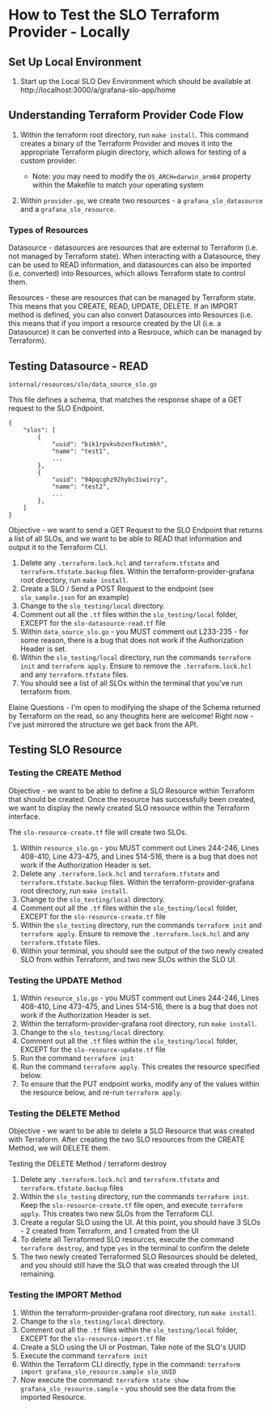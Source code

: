 # How to Test the SLO Terraform Provider - Locally

## Set Up Local Environment
1. Start up the Local SLO Dev Environment which should be available at http://localhost:3000/a/grafana-slo-app/home

## Understanding Terraform Provider Code Flow
1. Within the terraform root directory, run `make install`. This command creates a binary of the Terraform Provider and moves it into the appropriate Terraform plugin directory, which allows for testing of a custom provider. 

   * Note: you may need to modify the `OS_ARCH=darwin_arm64` property within the Makefile to match your operating system

2. Within `provider.go`, we create two resources - a `grafana_slo_datasource` and a `grafana_slo_resource`. 

### Types of Resources
Datasource - datasources are resources that are external to Terraform (i.e. not managed by Terraform state). When interacting with a Datasource, they can be used to READ information, and datasources can also be imported (i.e. converted) into Resources, which allows Terraform state to control them. 

Resources - these are resources that can be managed by Terraform state. This means that you CREATE, READ, UPDATE, DELETE. If an IMPORT method is defined, you can also convert Datasources into Resources (i.e. this means that if you import a resource created by the UI (i.e. a Datasource) it can be converted into a Resrouce, which can be managed by Terraform).

## Testing Datasource - READ
`internal/resources/slo/data_source_slo.go`

This file defines a schema, that matches the response shape of a GET request to the SLO Endpoint. 
```
{
    "slos": [
        {
            "uuid": "bik1rpvkvbzxnfkutzmkh",
            "name": "test1",
            ...
        },
        {
            "uuid": "94pqcghz92hybc3iwircy",
            "name": "test2",
            ...
        },
    ]
}
```

Objective - we want to send a GET Request to the SLO Endpoint that returns a list of all SLOs, and we want to be able to READ that information and output it to the Terraform CLI.

1. Delete any `.terraform.lock.hcl` and `terraform.tfstate` and `terraform.tfstate.backup` files. Within the terraform-provider-grafana root directory, run `make install`. 
2. Create a SLO / Send a POST Request to the endpoint (see `slo_sample.json` for an example) 
3. Change to the `slo_testing/local` directory. 
4. Comment out all the `.tf` files within the `slo_testing/local` folder, EXCEPT for the `slo-datasource-read.tf` file
5. Within `data_source_slo.go` - you MUST comment out L233-235 - for some reason, there is a bug that does not work if the Authorization Header is set. 
6. Within the `slo_testing/local` directory, run the commands `terraform init` and `terraform apply`. Ensure to remove the `.terraform.lock.hcl` and any `terraform.tfstate` files.
7. You should see a list of all SLOs within the terminal that you've run terraform from. 

Elaine Questions - I'm open to modifying the shape of the Schema returned by Terraform on the read, so any thoughts here are welcome! Right now - I've just mirrored the structure we get back from the API. 

## Testing SLO Resource

### Testing the CREATE Method
Objective - we want to be able to define a SLO Resource within Terraform that should be created. Once the resource has successfully been created, we want to display the newly created SLO resource within the Terraform interface. 

The `slo-resource-create.tf` file will create two SLOs. 

1. Within `resource_slo.go` - you MUST comment out Lines 244-246, Lines 408-410, Line 473-475, and Lines 514-516, there is a bug that does not work if the Authorization Header is set. 
2. Delete any `.terraform.lock.hcl` and `terraform.tfstate` and `terraform.tfstate.backup` files. Within the terraform-provider-grafana root directory, run `make install`.
3. Change to the `slo_testing/local` directory. 
4. Comment out all the `.tf` files within the `slo_testing/local` folder, EXCEPT for the `slo-resource-create.tf` file
5. Within the `slo_testing` directory, run the commands `terraform init` and `terraform apply`. Ensure to remove the `.terraform.lock.hcl` and any `terraform.tfstate` files.
6. Within your terminal, you should see the output of the two newly created SLO from within Terraform, and two new SLOs within the SLO UI.

### Testing the UPDATE Method
1. Within `resource_slo.go` - you MUST comment out Lines 244-246, Lines 408-410, Line 473-475, and Lines 514-516, there is a bug that does not work if the Authorization Header is set. 
2. Within the terraform-provider-grafana root directory, run `make install`.
3. Change to the `slo_testing/local` directory. 
4. Comment out all the `.tf` files within the `slo_testing/local` folder, EXCEPT for the `slo-resource-update.tf` file
5. Run the command `terraform init`
6. Run the command `terraform apply`. This creates the resource specified below. 
7. To ensure that the PUT endpoint works, modify any of the values within the resource below, and re-run `terraform apply`. 

### Testing the DELETE Method
Objective - we want to be able to delete a SLO Resource that was created with Terraform. 
After creating the two SLO resources from the CREATE Method, we will DELETE them. 

Testing the DELETE Method / terraform destroy
1. Delete any `.terraform.lock.hcl` and `terraform.tfstate` and `terraform.tfstate.backup` files
2. Within the `slo_testing` directory, run the commands `terraform init`. Keep the `slo-resource-create.tf` file open, and execute `terraform apply`. This creates two new SLOs from the Terraform CLI.
3. Create a regular SLO using the UI. At this point, you should have 3 SLOs - 2 created from Terraform, and 1 created from the UI
4. To delete all Terraformed SLO resources, execute the command `terraform destroy`, and type `yes` in the terminal to confirm the delete
5. The two newly created Terraformed SLO Resources should be deleted, and you should still have the SLO that was created through the UI remaining.

### Testing the IMPORT Method
1. Within the terraform-provider-grafana root directory, run `make install`.
2. Change to the `slo_testing/local` directory. 
3. Comment out all the `.tf` files within the `slo_testing/local` folder, EXCEPT for the `slo-resource-import.tf` file
4. Create a SLO using the UI or Postman. Take note of the SLO's UUID
5. Execute the command `terraform init`
6. Within the Terraform CLI directly, type in the command: `terraform import grafana_slo_resource.sample slo_UUID`
7. Now execute the command: `terraform state show grafana_slo_resource.sample` - you should see the data from the imported Resource. 
